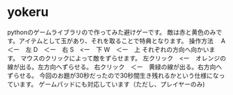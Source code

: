 # yokeru
pythonのゲームライブラリので作ってみた避けゲーです。
敵は赤と黄色のみです。アイテムとして玉があり、それを取ることで特典となります。
操作方法
　A　＜ー　左
 D　＜ー　右
 S　<ー　下
 W　＜ー　上
 それぞれの方向へ向かいます。
 マウスのクリックによって敵をずらせます。
左クリック　<ー　オレンジの線が出る。左方向へずらせる。
右クリック　＜ー　黄緑の線が出る。右方向へずらせる。
今回のお題が30秒だったので30秒間生き残れるかという仕様になっています。
ゲームパッドにも対応しています（ただし、プレイヤーのみ)
